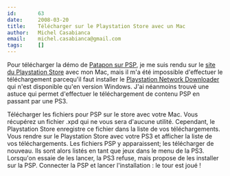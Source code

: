 ```yaml
---
id:       63
date:     2008-03-20
title:    Télécharger sur le Playstation Store avec un Mac
author:   Michel Casabianca
email:    michel.casabianca@gmail.com
tags:     []
---
```


Pour télécharger la démo de [Patapon sur PSP](http://www.gamekult.com/tout/jeux/fiches/J000084833_test.html), je me suis rendu sur le [site du Playstation Store](http://store.playstation.com/) avec mon Mac, mais il m'a été impossible d'effectuer le téléchargement parcequ'il faut installer le [Playstation Network Downloader](https://store.playstation.com/store/instructions.vm) qui n'est disponible qu'en version Windows. J'ai néanmoins trouvé une astuce qui permet d'effectuer le téléchargement de contenu PSP en passant par une PS3.

Télécharger les fichiers pour PSP sur le store avec votre Mac. Vous récupérez un fichier .xpd qui ne vous sera d'aucune utilité. Cependant, le Playstation Store enregistre ce fichier dans la liste de vos téléchargements. Vous rendre sur le Playstation Store avec votre PS3 et afficher la liste de vos téléchargements. Les fichiers PSP y apparaissent; les télécharger de nouveau. Ils sont alors listés en tant que jeux dans le menu de la PS3. Lorsqu'on essaie de les lancer, la PS3 refuse, mais propose de les installer sur la PSP. Connecter la PSP et lancer l'installation : le tour est joué !

